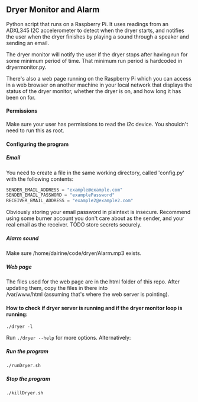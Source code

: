 ## Dryer Monitor and Alarm
Python script that runs on a Raspberry Pi. It uses readings from an ADXL345 I2C accelerometer to detect when the dryer starts, and notifies the user when the dryer finishes by playing a sound through a speaker and sending an email.

The dryer monitor will notify the user if the dryer stops after having run for some minimum period of time. That minimum run period is hardcoded in dryermonitor.py.

There's also a web page running on the Raspberry Pi which you can access in a web browser on another machine in your local network that displays the status of the dryer monitor, whether the dryer is on, and how long it has been on for.

#### Permissions
Make sure your user has permissions to read the i2c device. You shouldn't need to run this as root.

#### Configuring the program
##### Email
You need to create a file in the same working directory, called 'config.py' with the following contents:  
```python
SENDER_EMAIL_ADDRESS = "example@example.com"
SENDER_EMAIL_PASSWORD = "examplePassword"
RECEIVER_EMAIL_ADDRESS = "example2@example2.com"
```
Obviously storing your email password in plaintext is insecure. Recommend using some burner account you don't care about as the sender, and your real email as the receiver. TODO store secrets securely.  
##### Alarm sound
Make sure /home/dairine/code/dryer/Alarm.mp3 exists.
##### Web page
The files used for the web page are in the html folder of this repo. After updating them, copy the files in there into  
/var/www/html (assuming that's where the web server is pointing).

#### How to check if dryer server is running and if the dryer monitor loop is running:
`./dryer -l`  

Run `./dryer --help` for more options. Alternatively:  
##### Run the program
`./runDryer.sh`

##### Stop the program
`./killDryer.sh`
